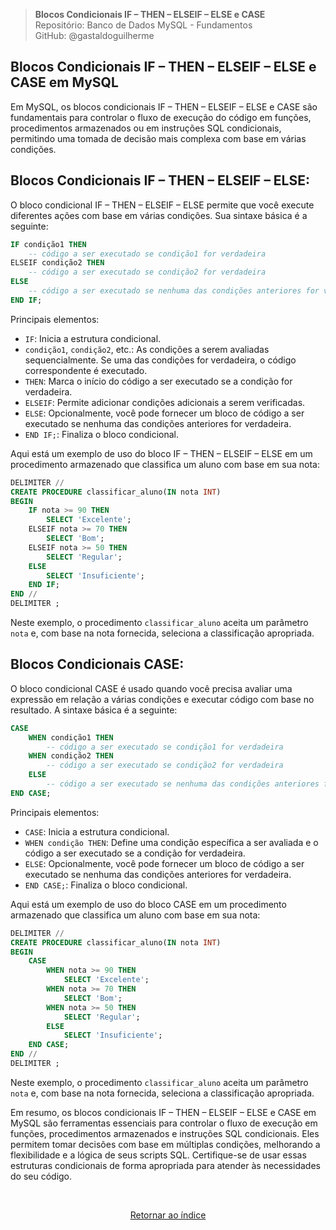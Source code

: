 > **Blocos Condicionais IF – THEN – ELSEIF – ELSE e CASE**      
> Repositório: Banco de Dados MySQL - Fundamentos  
> GitHub: @gastaldoguilherme
&nbsp;

## Blocos Condicionais IF – THEN – ELSEIF – ELSE e CASE em MySQL ## 

Em MySQL, os blocos condicionais IF – THEN – ELSEIF – ELSE e CASE são fundamentais para controlar o fluxo de execução do código em funções, procedimentos armazenados ou em instruções SQL condicionais, permitindo uma tomada de decisão mais complexa com base em várias condições.

## Blocos Condicionais IF – THEN – ELSEIF – ELSE: ## 

O bloco condicional IF – THEN – ELSEIF – ELSE permite que você execute diferentes ações com base em várias condições. Sua sintaxe básica é a seguinte:

```sql
IF condição1 THEN
    -- código a ser executado se condição1 for verdadeira
ELSEIF condição2 THEN
    -- código a ser executado se condição2 for verdadeira
ELSE
    -- código a ser executado se nenhuma das condições anteriores for verdadeira
END IF;
```

Principais elementos:

- `IF`: Inicia a estrutura condicional.
- `condição1`, `condição2`, etc.: As condições a serem avaliadas sequencialmente. Se uma das condições for verdadeira, o código correspondente é executado.
- `THEN`: Marca o início do código a ser executado se a condição for verdadeira.
- `ELSEIF`: Permite adicionar condições adicionais a serem verificadas.
- `ELSE`: Opcionalmente, você pode fornecer um bloco de código a ser executado se nenhuma das condições anteriores for verdadeira.
- `END IF;`: Finaliza o bloco condicional.

Aqui está um exemplo de uso do bloco IF – THEN – ELSEIF – ELSE em um procedimento armazenado que classifica um aluno com base em sua nota:

```sql
DELIMITER //
CREATE PROCEDURE classificar_aluno(IN nota INT)
BEGIN
    IF nota >= 90 THEN
        SELECT 'Excelente';
    ELSEIF nota >= 70 THEN
        SELECT 'Bom';
    ELSEIF nota >= 50 THEN
        SELECT 'Regular';
    ELSE
        SELECT 'Insuficiente';
    END IF;
END //
DELIMITER ;
```

Neste exemplo, o procedimento `classificar_aluno` aceita um parâmetro `nota` e, com base na nota fornecida, seleciona a classificação apropriada.

## Blocos Condicionais CASE: ## 

O bloco condicional CASE é usado quando você precisa avaliar uma expressão em relação a várias condições e executar código com base no resultado. A sintaxe básica é a seguinte:

```sql
CASE
    WHEN condição1 THEN
        -- código a ser executado se condição1 for verdadeira
    WHEN condição2 THEN
        -- código a ser executado se condição2 for verdadeira
    ELSE
        -- código a ser executado se nenhuma das condições anteriores for verdadeira
END CASE;
```

Principais elementos:

- `CASE`: Inicia a estrutura condicional.
- `WHEN condição THEN`: Define uma condição específica a ser avaliada e o código a ser executado se a condição for verdadeira.
- `ELSE`: Opcionalmente, você pode fornecer um bloco de código a ser executado se nenhuma das condições anteriores for verdadeira.
- `END CASE;`: Finaliza o bloco condicional.

Aqui está um exemplo de uso do bloco CASE em um procedimento armazenado que classifica um aluno com base em sua nota:

```sql
DELIMITER //
CREATE PROCEDURE classificar_aluno(IN nota INT)
BEGIN
    CASE
        WHEN nota >= 90 THEN
            SELECT 'Excelente';
        WHEN nota >= 70 THEN
            SELECT 'Bom';
        WHEN nota >= 50 THEN
            SELECT 'Regular';
        ELSE
            SELECT 'Insuficiente';
    END CASE;
END //
DELIMITER ;
```

Neste exemplo, o procedimento `classificar_aluno` aceita um parâmetro `nota` e, com base na nota fornecida, seleciona a classificação apropriada.

Em resumo, os blocos condicionais IF – THEN – ELSEIF – ELSE e CASE em MySQL são ferramentas essenciais para controlar o fluxo de execução em funções, procedimentos armazenados e instruções SQL condicionais. Eles permitem tomar decisões com base em múltiplas condições, melhorando a flexibilidade e a lógica de seus scripts SQL. Certifique-se de usar essas estruturas condicionais de forma apropriada para atender às necessidades do seu código.

&nbsp;    

<div align="center">
   
[Retornar ao índice](/README.md)

</div>